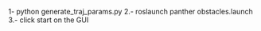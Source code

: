 1-  python generate_traj_params.py
2.- roslaunch panther obstacles.launch
3.- click start on the GUI 
